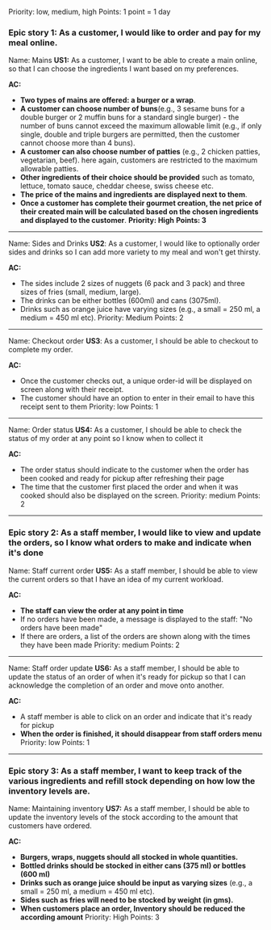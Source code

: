 Priority: low, medium, high
Points: 1 point = 1 day

### **Epic story 1: As a customer, I would like to order and pay for my meal online.**

Name: Mains
**US1:** As a customer, I want to be able to create a main online, so that I can choose the ingredients I want based on my preferences.

**AC:**

* **Two types of mains are offered: a burger or a wrap**.
* **A customer can choose number of buns**(e.g., 3 sesame buns for a double burger or 2 muffin buns for a standard single burger) - the number of buns cannot exceed the maximum allowable limit (e.g., if only single, double and triple burgers are permitted, then the customer cannot choose more than 4 buns).
* **A customer can also choose number of patties** (e.g., 2 chicken patties, vegetarian, beef). here again, customers are restricted to the maximum allowable patties.
* **Other ingredients of their choice should be provided** such as tomato, lettuce, tomato sauce, cheddar cheese, swiss cheese etc.
* **The price of the mains and ingredients are displayed next to them**.
* **Once a customer has complete their gourmet creation, the net price of their created main will be calculated based on the chosen ingredients and displayed to the customer**.
**Priority: High**
**Points: 3**

-----
Name: Sides and Drinks
**US2**: As a customer, I would like to optionally order sides and drinks so I can add more variety to my meal and won't get thirsty.

**AC:**

* The sides include 2 sizes of nuggets (6 pack and 3 pack) and three sizes of fries (small, medium, large).
* The drinks can be either bottles (600ml) and cans (3075ml).
* Drinks such as orange juice have varying sizes (e.g., a small = 250 ml, a medium = 450 ml etc).
Priority: Medium
Points: 2

-----
Name: Checkout order
**US3**: As a customer, I should be able to checkout to complete my order.

**AC:**

*  Once the customer checks out, a unique order-id will be displayed on screen along with their receipt.
*  The customer should have an option to enter in their email to have this receipt sent to them
Priority: low
Points: 1

-----
Name: Order status
**US4:** As a customer, I should be able to check the status of my order at any point so I know when to collect it

**AC:**

*  The order status should indicate to the customer when the order has been cooked and ready for pickup after refreshing their page
*  The time that the customer first placed the order and when it was cooked should also be displayed on the screen.
Priority: medium
Points: 2

----
### **Epic story 2: As a staff member, I would like to view and update the orders, so I know what orders to make and indicate when it's done**

Name: Staff current order
**US5:** As a staff member, I should be able to view the current orders so that I have an idea of my current workload.

**AC:**

* **The staff can view the order at any point in time**
* If no orders have been made, a message is displayed to the staff: "No orders have been made"
* If there are orders, a list of the orders are shown along with the times they have been made
Priority: medium
Points: 2

----
Name: Staff order update
**US6:** As a staff member, I should be able to update the status of an order of when it's ready for pickup so that I can acknowledge the completion of an order and move onto another.

**AC:**

* A staff member is able to click on an order and indicate that it's ready for pickup
* **When the order is finished, it should disappear from staff orders menu**
Priority: low
Points: 1

----
### **Epic story 3: As a staff member, I want to keep track of the various ingredients and refill stock depending on how low the inventory levels are.**

Name: Maintaining inventory
**US7:** As a staff member, I should be able to update the inventory levels of the stock according to the amount that customers have ordered.

**AC:**
* **Burgers, wraps, nuggets should all stocked in whole quantities.**
* **Bottled drinks should be stocked in either cans (375 ml) or bottles (600 ml)**
* **Drinks such as orange juice should be input as varying sizes** (e.g., a small = 250 ml, a medium = 450 ml etc).
* **Sides such as fries will need to be stocked by weight (in gms).**
* **When customers place an order, Inventory should be reduced the according amount**
Priority: High
Points: 3

